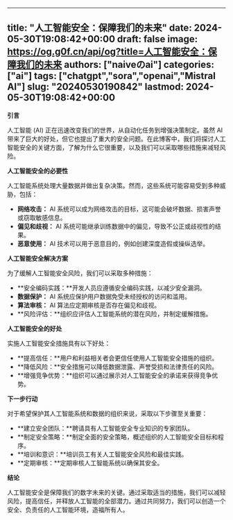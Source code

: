 
---
title: "人工智能安全：保障我们的未来"
date: 2024-05-30T19:08:42+00:00
draft: false
image: https://og.g0f.cn/api/og?title=人工智能安全：保障我们的未来
authors: ["naiveのai"]
categories: ["ai"]
tags: ["chatgpt","sora","openai","Mistral AI"]
slug: "20240530190842"
lastmod: 2024-05-30T19:08:42+00:00
---
**引言**

人工智能 (AI) 正在迅速改变我们的世界，从自动化任务到增强决策制定。虽然 AI 带来了巨大的好处，但它也提出了重大的安全问题。在此博客中，我们将探讨人工智能安全的关键方面，了解为什么它很重要，以及我们可以采取哪些措施来减轻风险。

**人工智能安全的必要性**

人工智能系统处理大量数据并做出复杂决策。然而，这些系统可能容易受到多种威胁，包括：

- **网络攻击：** AI 系统可以成为网络攻击的目标，这可能会破坏数据、损害声誉或窃取敏感信息。
- **偏见和歧视：** AI 系统可能继承训练数据中的偏见，导致不公正或歧视性的结果。
- **恶意使用：** AI 技术可以用于恶意目的，例如创建深度造假或操纵选举。

**人工智能安全解决方案**

为了缓解人工智能安全风险，我们可以采取多种措施：

- **安全编码实践：**开发人员应遵循安全编码实践，以减少安全漏洞。
- **数据保护：** AI 系统应保护用户数据免受未经授权的访问和滥用。
- **算法审核：** AI 算法应定期审核是否存在偏见和歧视。
- **风险评估：**组织应评估人工智能系统的潜在风险，并制定缓解措施。

**人工智能安全的好处**

实施人工智能安全措施具有以下好处：

- **提高信任：**用户和利益相关者会更信任使用人工智能安全措施的组织。
- **降低风险：**安全措施可以降低数据泄露、声誉受损和法律责任的风险。
- **增强竞争优势：**组织可以通过展示对人工智能安全的承诺来获得竞争优势。

**下一步行动**

对于希望保护其人工智能系统和数据的组织来说，采取以下步骤至关重要：

- **建立安全团队：**聘请具有人工智能安全专业知识的专家团队。
- **制定安全策略：**制定全面的安全策略，概述组织的人工智能安全目标和程序。
- **培训和意识：**培训员工有关人工智能安全风险和最佳实践。
- **定期审核：**定期审核人工智能系统以确保其安全。

**结论**

人工智能安全是保障我们的数字未来的关键。通过采取适当的措施，我们可以减轻风险，提高信任，并释放人工智能的全部潜力。通过共同努力，我们可以创造一个安全、负责任的人工智能环境，造福所有人。